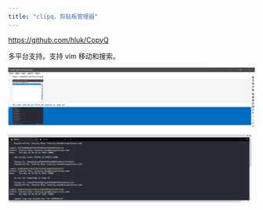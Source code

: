 ```yaml
---
title: "clipq，剪贴板管理器"
---
```


https://github.com/hluk/CopyQ

多平台支持。支持 vim 移动和搜索。

![](../assets/Pasted%20image%2020220531181922.png)
